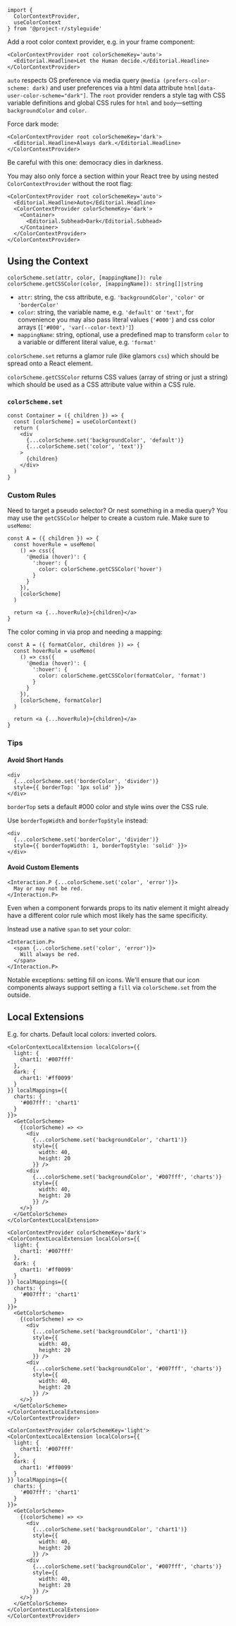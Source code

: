 ```code|lang-js
import {
  ColorContextProvider,
  useColorContext
} from '@project-r/styleguide'
```


Add a root color context provider, e.g. in your frame component:

```react
<ColorContextProvider root colorSchemeKey='auto'>
  <Editorial.Headline>Let the Human decide.</Editorial.Headline>
</ColorContextProvider>
```

`auto` respects OS preference via media query `@media (prefers-color-scheme: dark)` and user preferences via a html data attribute `html[data-user-color-scheme="dark"]`. The `root` provider renders a style tag with CSS variable definitions and global CSS rules for `html` and `body`—setting `backgroundColor` and `color`.

Force dark mode:

```react|dark
<ColorContextProvider root colorSchemeKey='dark'>
  <Editorial.Headline>Always dark.</Editorial.Headline>
</ColorContextProvider>
```

Be careful with this one: democracy dies in darkness.

You may also only force a section within your React tree by using nested `ColorContextProvider` without the root flag:

```react
<ColorContextProvider root colorSchemeKey='auto'>
  <Editorial.Headline>Auto</Editorial.Headline>
  <ColorContextProvider colorSchemeKey='dark'>
    <Container>
      <Editorial.Subhead>Dark</Editorial.Subhead>
    </Container>
  </ColorContextProvider>
</ColorContextProvider>
```

## Using the Context

```
colorScheme.set(attr, color, [mappingName]): rule
colorScheme.getCSSColor(color, [mappingName]): string[]|string
```

- `attr`: string, the css attribute, e.g. `'backgroundColor'`, `'color'` or `'borderColor'`
- `color`: string, the variable name, e.g. `'default'` or `'text'`, for convenience you may also pass literal values (`'#000'`) and css color arrays (`['#000', 'var(--color-text)']`)
- `mappingName`: string, optional, use a predefined map to transform `color` to a variable or different literal value, e.g. `'format'`

`colorScheme.set` returns a glamor rule (like glamors `css`) which should be spread onto a React element.

`colorScheme.getCSSColor` returns CSS values (array of string or just a string) which should be used as a CSS attribute value within a CSS rule.

### `colorScheme.set`

```code|lang-js
const Container = ({ children }) => {
  const [colorScheme] = useColorContext()
  return (
    <div
      {...colorScheme.set('backgroundColor', 'default')}
      {...colorScheme.set('color', 'text')}
    >
      {children}
    </div>
  )
}
```

### Custom Rules

Need to target a pseudo selector? Or nest something in a media query? You may use the `getCSSColor` helper to create a custom rule. Make sure to `useMemo`:

```code|lang-js
const A = ({ children }) => {
  const hoverRule = useMemo(
    () => css({
      '@media (hover)': {
        ':hover': {
          color: colorScheme.getCSSColor('hover')
        }
      }
    }),
    [colorScheme]
  )

  return <a {...hoverRule}>{children}</a>
}
```

The color coming in via prop and needing a mapping:

```code|lang-js
const A = ({ formatColor, children }) => {
  const hoverRule = useMemo(
    () => css({
      '@media (hover)': {
        ':hover': {
          color: colorScheme.getCSSColor(formatColor, 'format')
        }
      }
    }),
    [colorScheme, formatColor]
  )

  return <a {...hoverRule}>{children}</a>
}
```

### Tips

#### Avoid Short Hands

```code|lang-js
<div
  {...colorScheme.set('borderColor', 'divider')}
  style={{ borderTop: '1px solid' }}>
</div>
```

`borderTop` sets a default #000 color and style wins over the CSS rule.

Use `borderTopWidth` and `borderTopStyle` instead:

```code|lang-js
<div
  {...colorScheme.set('borderColor', 'divider')}
  style={{ borderTopWidth: 1, borderTopStyle: 'solid' }}>
</div>
```

#### Avoid Custom Elements

```code|lang-js
<Interaction.P {...colorScheme.set('color', 'error')}>
  May or may not be red.
</Interaction.P>
```

Even when a component forwards props to its nativ element it might already have a different color rule which most likely has the same specificity.

Instead use a native `span` to set your color:

```code|lang-js
<Interaction.P>
  <span {...colorScheme.set('color', 'error')}>
    Will always be red.
  </span>
</Interaction.P>
```

Notable exceptions: setting fill on icons. We'll ensure that our icon components always support setting a `fill` via `colorScheme.set` from the outside.

## Local Extensions

E.g. for charts. Default local colors: inverted colors.

```react
<ColorContextLocalExtension localColors={{
  light: {
    chart1: '#007fff'
  },
  dark: {
    chart1: '#ff0099'
  }
}} localMappings={{
  charts: {
    '#007fff': 'chart1'
  }
}}>
  <GetColorScheme>
    {(colorScheme) => <>
      <div
        {...colorScheme.set('backgroundColor', 'chart1')}
        style={{
          width: 40,
          height: 20
        }} />
      <div
        {...colorScheme.set('backgroundColor', '#007fff', 'charts')}
        style={{
          width: 40,
          height: 20
        }} />
    </>}
  </GetColorScheme>
</ColorContextLocalExtension>
```

```react|span-3,dark
<ColorContextProvider colorSchemeKey='dark'>
<ColorContextLocalExtension localColors={{
  light: {
    chart1: '#007fff'
  },
  dark: {
    chart1: '#ff0099'
  }
}} localMappings={{
  charts: {
    '#007fff': 'chart1'
  }
}}>
  <GetColorScheme>
    {(colorScheme) => <>
      <div
        {...colorScheme.set('backgroundColor', 'chart1')}
        style={{
          width: 40,
          height: 20
        }} />
      <div
        {...colorScheme.set('backgroundColor', '#007fff', 'charts')}
        style={{
          width: 40,
          height: 20
        }} />
    </>}
  </GetColorScheme>
</ColorContextLocalExtension>
</ColorContextProvider>
```

```react|span-3
<ColorContextProvider colorSchemeKey='light'>
<ColorContextLocalExtension localColors={{
  light: {
    chart1: '#007fff'
  },
  dark: {
    chart1: '#ff0099'
  }
}} localMappings={{
  charts: {
    '#007fff': 'chart1'
  }
}}>
  <GetColorScheme>
    {(colorScheme) => <>
      <div
        {...colorScheme.set('backgroundColor', 'chart1')}
        style={{
          width: 40,
          height: 20
        }} />
      <div
        {...colorScheme.set('backgroundColor', '#007fff', 'charts')}
        style={{
          width: 40,
          height: 20
        }} />
    </>}
  </GetColorScheme>
</ColorContextLocalExtension>
</ColorContextProvider>
```

